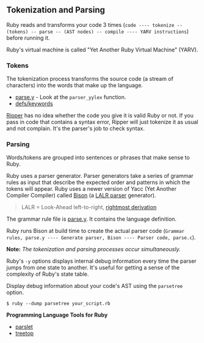 ## Tokenization and Parsing

Ruby reads and transforms your code 3 times (`code ---- tokenize -- (tokens) -- parse -- (AST nodes) -- compile ---- YARV instructions`) before running it.

Ruby's virtual machine is called "Yet Another Ruby Virtual Machine" (YARV).

### Tokens

The tokenization process transforms the source code (a stream of characters) into the words that make up the language.

- [parse.y](https://github.com/ruby/ruby/blob/trunk/parse.y) - Look at the `parser_yylex` function.
- [defs/keywords](https://github.com/ruby/ruby/blob/trunk/defs/keywords)

[Ripper](http://ruby-doc.org/stdlib-2.1.2/libdoc/ripper/rdoc/Ripper.html) has no idea whether the code you give it is valid Ruby or not. If you pass in code that contains a syntax error, Ripper will just tokenize it as usual and not complain. It's the parser's job to check syntax.

### Parsing

Words/tokens are grouped into sentences or phrases that make sense to Ruby.

Ruby uses a parser generator. Parser generators take a series of grammar rules as input that describe the expected order and patterns in which the tokens will appear. Ruby uses a newer version of Yacc (Yet Another Compiler Compiler) called [Bison](http://www.gnu.org/software/bison/) (a [LALR parser](http://en.wikipedia.org/wiki/LALR_parser) generator).

> LALR = Look-Ahead left-to-right, [rightmost derivation](http://en.wikipedia.org/wiki/Rightmost_derivation)

The grammar rule file is [parse.y](https://github.com/ruby/ruby/blob/trunk/parse.y). It contains the language definition.

Ruby runs Bison at build time to create the actual parser code (`Grammar rules, parse.y ---- Generate parser, Bison ---- Parser code, parse.c`).

**Note:** *The tokenization and parsing processes occur simultaneously.*

Ruby's `-y` options displays internal debug information every time the parser jumps from one state to another. It's useful for getting a sense of the complexity of Ruby's state table.

Display debug information about your code's AST using the `parsetree` option.

```
$ ruby --dump parsetree your_script.rb
```

**Programming Language Tools for Ruby**

- [parslet](http://kschiess.github.io/parslet/)
- [treetop](http://treetop.rubyforge.org/)
